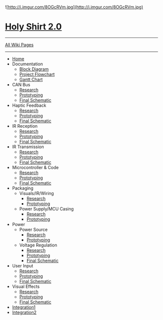 ![http://i.imgur.com/8OGcRVm.jpg](http://i.imgur.com/8OGcRVm.jpg)

# [Holy Shirt 2.0](Home.md) #


---


[All Wiki Pages](https://code.google.com/p/holy-shirt-2-ecen4013/w/list)


---


  * [Home](Home.md)
  * Documentation
    * [Block Diagram](BlockDiagram.md)
    * [Project Flowchart](ProjectFlowchart.md)
    * [Gantt Chart](GanttChart.md)
  * CAN Bus
    * [Research](CanRes.md)
    * [Prototyping](CanPro.md)
    * [Final Schematic](CanSch.md)
  * Haptic Feedback
    * [Research](HapticRes.md)
    * [Prototyping](HapticPro.md)
    * [Final Schematic](HapticSch.md)
  * IR Reception
    * [Research](IrRecRes.md)
    * [Prototyping](IrRecPro.md)
    * [Final Schematic](IrRecSch.md)
  * IR Transmission
    * [Research](IrTxRes.md)
    * [Prototyping](IrTxPro.md)
    * [Final Schematic](IrTxSch.md)
  * Microcontroller & Code
    * [Research](MicrocontrollerRes.md)
    * [Prototyping](MicrocontrollerPro.md)
    * [Final Schematic](MicrocontrollerSch.md)
  * Packaging
    * Visuals/IR/Wiring
      * [Research](PackagingRes.md)
      * [Prototyping](PackagingPro.md)
    * Power Supply/MCU Casing
      * [Research](PackagingRes2.md)
      * [Prototyping](PackagingPro2.md)
  * Power
    * Power Source
      * [Research](PowerRes.md)
      * [Prototyping](PowerPro.md)
    * Voltage Regulation
      * [Research](VRegRes.md)
      * [Prototyping](VRegPro.md)
      * [Final Schematic](VRegSch.md)
  * User Input
    * [Research](UserInputRes.md)
    * [Prototyping](UserInputPro.md)
    * [Final Schematic](MicrocontrollerSch.md)
  * Visual Effects
    * [Research](VisualRes.md)
    * [Prototyping](VisualPro.md)
    * [Final Schematic](VisualSch.md)
  * [Integration1](Int1.md)
  * [Integration2](Int2.md)